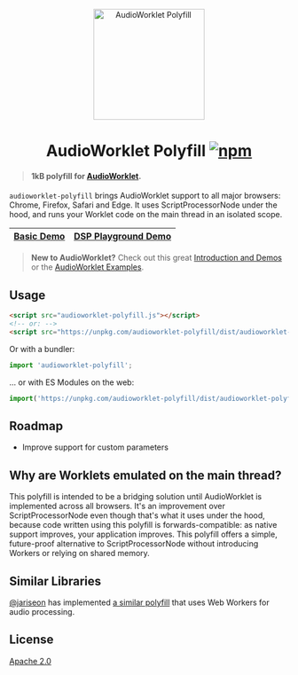 <p align="center">
  <img src="https://i.imgur.com/RqW6b4o.png" width="200" height="200" alt="AudioWorklet Polyfill">
  <h1 align="center">
  	AudioWorklet Polyfill
	<a href="https://www.npmjs.org/package/audioworklet-polyfill"><img src="https://img.shields.io/npm/v/audioworklet-polyfill.svg?style=flat" alt="npm"></a>
  </h1>
</p>

> #### 1kB polyfill for [AudioWorklet].

`audioworklet-polyfill` brings AudioWorklet support to all major browsers: Chrome, Firefox, Safari and Edge. It uses ScriptProcessorNode under the hood, and runs your Worklet code on the main thread in an isolated scope.

| [Basic Demo](https://googlechromelabs.github.io/audioworklet-polyfill/) | [DSP Playground Demo](https://audio-dsp-playground-polyfilled.surge.sh) |
|-|-|

> **New to AudioWorklet?** Check out this great [Introduction and Demos](https://developers.google.com/web/updates/2017/12/audio-worklet) or the [AudioWorklet Examples].

## Usage

```html
<script src="audioworklet-polyfill.js"></script>
<!-- or: -->
<script src="https://unpkg.com/audioworklet-polyfill/dist/audioworklet-polyfill.js"></script>
```

Or with a bundler:

```js
import 'audioworklet-polyfill';
```

... or with ES Modules on the web:

```js
import('https://unpkg.com/audioworklet-polyfill/dist/audioworklet-polyfill.js');
```

## Roadmap

- Improve support for custom parameters

## Why are Worklets emulated on the main thread?

This polyfill is intended to be a bridging solution until AudioWorklet is implemented across all browsers. It's an improvement over ScriptProcessorNode even though that's what it uses under the hood, because code written using this polyfill is forwards-compatible: as native support improves, your application improves. This polyfill offers a simple, future-proof alternative to ScriptProcessorNode without introducing Workers or relying on shared memory.

## Similar Libraries

[@jariseon](https://github.com/jariseon) has implemented [a similar polyfill](https://github.com/jariseon/audioworklet-polyfill) that uses Web Workers for audio processing.

## License

[Apache 2.0](LICENSE)

[AudioWorklet]: https://webaudio.github.io/web-audio-api/#AudioWorklet
[AudioWorklet Examples]: https://googlechromelabs.github.io/web-audio-samples/audio-worklet/
